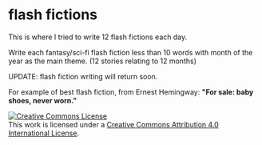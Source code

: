 # flash fictions
This is where I tried to write 12 flash fictions each day.

Write each fantasy/sci-fi flash fiction less than 10 words with month of the year as the main theme. (12 stories relating to 12 months)

UPDATE:
flash fiction writing will return soon.

For example of best flash fiction, from Ernest Hemingway:
**"For sale: baby shoes, never worn."**

<a rel="license" href="http://creativecommons.org/licenses/by/4.0/"><img alt="Creative Commons License" style="border-width:0" src="https://i.creativecommons.org/l/by/4.0/88x31.png" /></a><br />This work is licensed under a <a rel="license" href="http://creativecommons.org/licenses/by/4.0/">Creative Commons Attribution 4.0 International License</a>.
